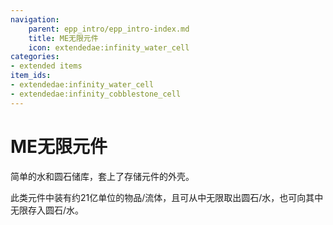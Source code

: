 ```yaml
---
navigation:
    parent: epp_intro/epp_intro-index.md
    title: ME无限元件
    icon: extendedae:infinity_water_cell
categories:
- extended items
item_ids:
- extendedae:infinity_water_cell
- extendedae:infinity_cobblestone_cell
---
```


# ME无限元件

简单的水和圆石储库，套上了存储元件的外壳。

<Row>
<ItemImage id="extendedae:infinity_water_cell" scale="4"></ItemImage>
<ItemImage id="extendedae:infinity_cobblestone_cell" scale="4"></ItemImage>
</Row>

此类元件中装有约21亿单位的物品/流体，且可从中无限取出圆石/水，也可向其中无限存入圆石/水。
